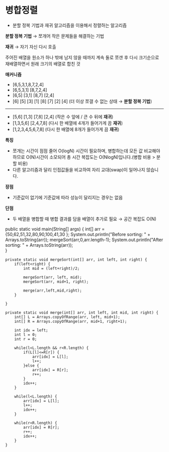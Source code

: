 # 병합정렬

- 분할 정복 기법과 재귀 알고리즘을 이용해서 정렬하는 알고리즘

**분할 정복 기법** → 쪼개어 작은 문제들을 해결하는 기법

**재귀** → 자기 자신 다시 호출

주어진 배열을 원소가 하나 밖에 남지 않을 때까지 계속 둘로 쪼갠 후 다시 크기순으로 재배열하면서 원래 크기의 배열로 합친 것

**매커니즘**

- [6,5,3,1,8,7,2,4]
- [6,5,3,1] [8,7,2,4]
- [6,5] [3,1] [8,7] [2,4]
- [6] [5] [3] [1] [8] [7] [2] [4] (더 이상 쪼갤 수 없는 상태 → **분할 정복 기법**)

---

- [5,6] [1,3] [7,8] [2,4] (작은 수 앞에 / 큰 수 뒤에 **재귀**)
- [1,3,5,6] [2,4,7,8] (다시 한 배열에 4개가 들어가게 끔 **재귀**)
- [1,2,3,4,5,6,7,8] (다시 한 배열에 8개가 들어가게 끔 **재귀**)

**특징**

- 쪼개는 시간이 점점 줄어 O(logN) 시간이 필요하며, 병합하는데 모든 값 비교해야하므로 O(N)시간이 소모되어 총 시간 복잡도는 O(NlogN)입니다.(병합 비용 > 분할 비용)
- 다른 알고리즘과 달리 인접값들을 비교하여 자리 교대(swap)이 일어나지 않습니다.

**장점**

- 기준값이 없기에 기준값에 따라 성능이 달리지는 경우는 없음

**단점**

- 두 배열을 병합할 때 병합 결과를 담을 배열이 추가로 필요 → 공간 복잡도 O(N)

public static void main(String[] args) {
		int[] arr = {50,62,51,32,80,90,100,41,30 };
        System.out.println("Before sorting: " + Arrays.toString(arr));
        mergeSort(arr,0,arr.length-1);
        System.out.println("After sorting: " + Arrays.toString(arr));	
	}

	private static void mergeSort(int[] arr, int left, int right) {
		if(left<right) {
			int mid = (left+right)/2;
			
			mergeSort(arr, left, mid);
			mergeSort(arr, mid+1, right);
			
			merge(arr,left,mid,right);
		}
		
	}
											
	private static void merge(int[] arr, int left, int mid, int right) {
		int[] L = Arrays.copyOfRange(arr, left, mid+1);
		int[] R = Arrays.copyOfRange(arr, mid+1, right+1);
		
		int idx = left;
		int l = 0;
		int r = 0;
		
		while(l<L.length && r<R.length) {
			if(L[l]<=R[r]) {
				arr[idx] = L[l];
				l++;
			}else {
				arr[idx] = R[r];
				r++;
			}
			idx++;
		}
		
		while(l<L.length) {
			arr[idx] = L[l];
			l++;
			idx++;
		}
		
		while(r<R.length) {
			arr[idx] = R[r];
			r++;
			idx++;
		}
	}
